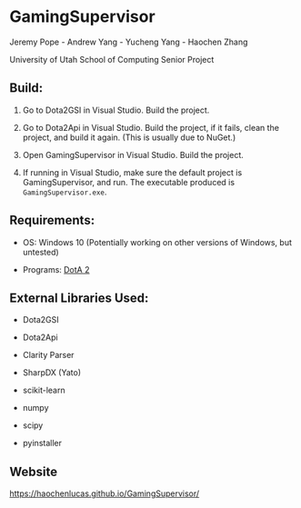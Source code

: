 # GamingSupervisor

Jeremy Pope - 
Andrew Yang - 
Yucheng Yang - 
Haochen Zhang

University of Utah School of Computing Senior Project

## Build:

1. Go to Dota2GSI in Visual Studio. Build the project.

2. Go to Dota2Api in Visual Studio. Build the project, if it fails, clean the project, and build it again. (This is usually due to NuGet.)

3. Open GamingSupervisor in Visual Studio. Build the project.

4. If running in Visual Studio, make sure the default project is GamingSupervisor, and run. The executable produced is `GamingSupervisor.exe`.

## Requirements:

- OS: Windows 10 (Potentially working on other versions of Windows, but untested)

- Programs: [DotA 2](https://store.steampowered.com/app/570/Dota_2/)

## External Libraries Used:

- Dota2GSI

- Dota2Api

- Clarity Parser

- SharpDX (Yato)

- scikit-learn

- numpy

- scipy

- pyinstaller


## Website

https://haochenlucas.github.io/GamingSupervisor/
